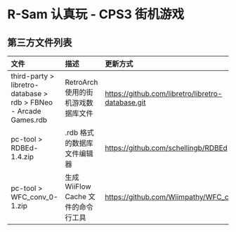 # R-Sam 认真玩 - CPS3 街机游戏


## 第三方文件列表

| 文件 | 描述 | 更新方式 |
| :--- | :--- | :--- |
| third-party > libretro-database > rdb > FBNeo - Arcade Games.rdb | RetroArch 使用的街机游戏数据库文件 | <https://github.com/libretro/libretro-database.git> |
| pc-tool > RDBEd-1.4.zip | .rdb 格式的数据库文件编辑器 | <https://github.com/schellingb/RDBEd> |
| pc-tool > WFC_conv_0-1.zip | 生成 WiiFlow Cache 文件的命令行工具 | <https://github.com/Wiimpathy/WFC_conv> |
